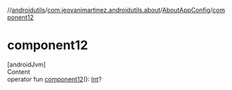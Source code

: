 //[androidutils](../../index.md)/[com.jeovanimartinez.androidutils.about](../index.md)/[AboutAppConfig](index.md)/[component12](component12.md)



# component12  
[androidJvm]  
Content  
operator fun [component12](component12.md)(): [Int](https://kotlinlang.org/api/latest/jvm/stdlib/kotlin/-int/index.html)?  



